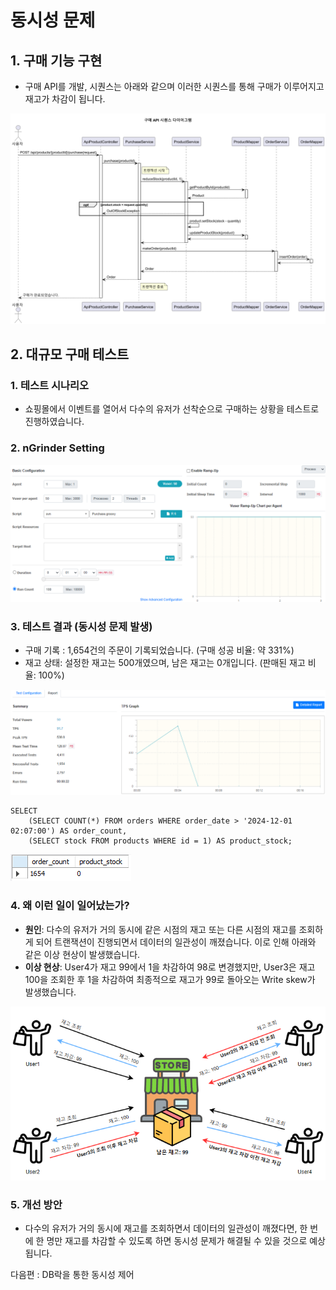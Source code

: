 # 동시성 문제

## 1. 구매 기능 구현
  - 구매 API를 개발, 시퀀스는 아래와 같으며 이러한 시퀀스를 통해 구매가 이루어지고 재고가 차감이 됩니다.

![OrderPlantUML](./images/OrderPlantUML.png)

## 2. 대규모 구매 테스트

### 1. 테스트 시나리오
  - 쇼핑몰에서 이벤트를 열어서 다수의 유저가 선착순으로 구매하는 상황을 테스트로 진행하였습니다.

### 2. nGrinder Setting       
![nGrinder-PurchaseTest](./images/nGrinder-PurchaseTest.png)

### 3. 테스트 결과 (동시성 문제 발생)
  - 구매 기록 : 1,654건의 주문이 기록되었습니다. (구매 성공 비율: 약 331%)
  - 재고 상태:  설정한 재고는 500개였으며, 남은 재고는 0개입니다. (판매된 재고 비율: 100%)

![nGrinder-PurchaseTest-Report](./images/nGrinder-PurchaseTest-Report.png)

```mysql
SELECT 
    (SELECT COUNT(*) FROM orders WHERE order_date > '2024-12-01 02:07:00') AS order_count,
    (SELECT stock FROM products WHERE id = 1) AS product_stock;
```
![nGrinder-PurchaseTest-Mysql-Orders-Count-And-Product-Stock](./images/nGrinder-PurchaseTest-Mysql-Orders-Count-And-Product-Stock.png)

### 4. 왜 이런 일이 일어났는가?          
  - **원인**: 다수의 유저가 거의 동시에 같은 시점의 재고 또는 다른 시점의 재고를 조회하게 되어 트랜잭션이 진행되면서 데이터의 일관성이 깨졌습니다. 이로 인해 아래와 같은 이상 현상이 발생했습니다.
  - **이상 현상**: User4가 재고 99에서 1을 차감하여 98로 변경했지만, User3은 재고 100을 조회한 후 1을 차감하여 최종적으로 재고가 99로 돌아오는 Write skew가 발생했습니다.

  ![PurchaseError](./images/Order-Concurrency-Error.png)

### 5. 개선 방안  
  - 다수의 유저가 거의 동시에 재고를 조회하면서 데이터의 일관성이 깨졌다면, 한 번에 한 명만 재고를 차감할 수 있도록 하면 동시성 문제가 해결될 수 있을 것으로 예상됩니다.

다음편 : DB락을 통한 동시성 제어

